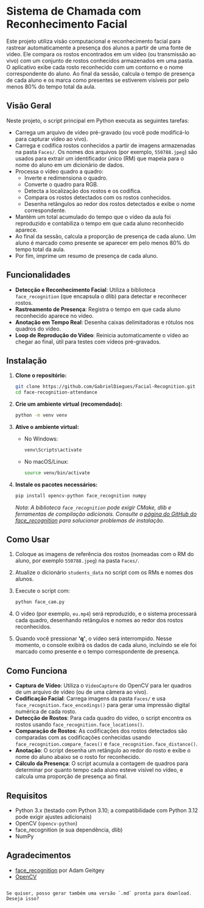 # Sistema de Chamada com Reconhecimento Facial

Este projeto utiliza visão computacional e reconhecimento facial para rastrear automaticamente a presença dos alunos a partir de uma fonte de vídeo. Ele compara os rostos encontrados em um vídeo (ou transmissão ao vivo) com um conjunto de rostos conhecidos armazenados em uma pasta. O aplicativo exibe cada rosto reconhecido com um contorno e o nome correspondente do aluno. Ao final da sessão, calcula o tempo de presença de cada aluno e os marca como presentes se estiverem visíveis por pelo menos 80% do tempo total da aula.

## Visão Geral

Neste projeto, o script principal em Python executa as seguintes tarefas:

- Carrega um arquivo de vídeo pré-gravado (ou você pode modificá-lo para capturar vídeo ao vivo).
- Carrega e codifica rostos conhecidos a partir de imagens armazenadas na pasta `Faces/`. Os nomes dos arquivos (por exemplo, `550788.jpeg`) são usados para extrair um identificador único (RM) que mapeia para o nome do aluno em um dicionário de dados.
- Processa o vídeo quadro a quadro:
  - Inverte e redimensiona o quadro.
  - Converte o quadro para RGB.
  - Detecta a localização dos rostos e os codifica.
  - Compara os rostos detectados com os rostos conhecidos.
  - Desenha retângulos ao redor dos rostos detectados e exibe o nome correspondente.
- Mantém um total acumulado do tempo que o vídeo da aula foi reproduzido e contabiliza o tempo em que cada aluno reconhecido aparece.
- Ao final da sessão, calcula a proporção de presença de cada aluno. Um aluno é marcado como presente se aparecer em pelo menos 80% do tempo total da aula.
- Por fim, imprime um resumo de presença de cada aluno.

## Funcionalidades

- **Detecção e Reconhecimento Facial**: Utiliza a biblioteca `face_recognition` (que encapsula o dlib) para detectar e reconhecer rostos.
- **Rastreamento de Presença**: Registra o tempo em que cada aluno reconhecido aparece no vídeo.
- **Anotação em Tempo Real**: Desenha caixas delimitadoras e rótulos nos quadros do vídeo.
- **Loop de Reprodução do Vídeo**: Reinicia automaticamente o vídeo ao chegar ao final, útil para testes com vídeos pré-gravados.

## Instalação

1. **Clone o repositório:**

   ```bash
   git clone https://github.com/GabrielDiegues/Facial-Recognition.git
   cd face-recognition-attendance
   ```

2. **Crie um ambiente virtual (recomendado):**

   ```bash
   python -m venv venv
   ```

3. **Ative o ambiente virtual:**

   - No Windows:
     ```bash
     venv\Scripts\activate
     ```
   - No macOS/Linux:
     ```bash
     source venv/bin/activate
     ```

4. **Instale os pacotes necessários:**

   ```bash
   pip install opencv-python face_recognition numpy
   ```

   *Nota: A biblioteca `face_recognition` pode exigir CMake, dlib e ferramentas de compilação adicionais. Consulte a [página do GitHub do face_recognition](https://github.com/ageitgey/face_recognition) para solucionar problemas de instalação.*

## Como Usar

1. Coloque as imagens de referência dos rostos (nomeadas com o RM do aluno, por exemplo `550788.jpeg`) na pasta `Faces/`.

2. Atualize o dicionário `students_data` no script com os RMs e nomes dos alunos.

3. Execute o script com:

   ```bash
   python face_cam.py
   ```

4. O vídeo (por exemplo, `eu.mp4`) será reproduzido, e o sistema processará cada quadro, desenhando retângulos e nomes ao redor dos rostos reconhecidos.

5. Quando você pressionar **'q'**, o vídeo será interrompido. Nesse momento, o console exibirá os dados de cada aluno, incluindo se ele foi marcado como presente e o tempo correspondente de presença.

## Como Funciona

- **Captura de Vídeo**: Utiliza o `VideoCapture` do OpenCV para ler quadros de um arquivo de vídeo (ou de uma câmera ao vivo).
- **Codificação Facial**: Carrega imagens da pasta `Faces/` e usa `face_recognition.face_encodings()` para gerar uma impressão digital numérica de cada rosto.
- **Detecção de Rostos**: Para cada quadro do vídeo, o script encontra os rostos usando `face_recognition.face_locations()`.
- **Comparação de Rostos**: As codificações dos rostos detectados são comparadas com as codificações conhecidas usando `face_recognition.compare_faces()` e `face_recognition.face_distance()`.
- **Anotação**: O script desenha um retângulo ao redor do rosto e exibe o nome do aluno abaixo se o rosto for reconhecido.
- **Cálculo da Presença**: O script acumula a contagem de quadros para determinar por quanto tempo cada aluno esteve visível no vídeo, e calcula uma proporção de presença ao final.

## Requisitos

- Python 3.x (testado com Python 3.10; a compatibilidade com Python 3.12 pode exigir ajustes adicionais)
- OpenCV (`opencv-python`)
- face_recognition (e sua dependência, dlib)
- NumPy

## Agradecimentos

- [face_recognition](https://github.com/ageitgey/face_recognition) por Adam Geitgey  
- [OpenCV](https://opencv.org/)
```

Se quiser, posso gerar também uma versão `.md` pronta para download. Deseja isso?
